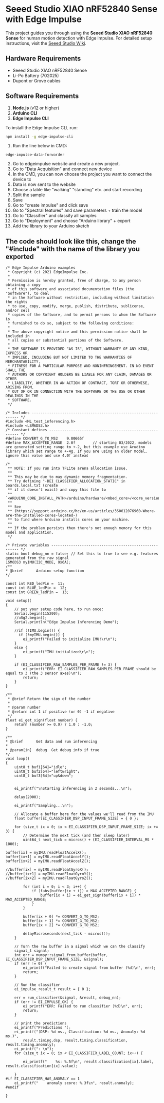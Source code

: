 # Seeed Studio XIAO nRF52840 Sense with Edge Impulse

This project guides you through using the **Seeed Studio XIAO nRF52840 Sense** for human motion detection with Edge Impulse. For detailed setup instructions, visit the [Seeed Studio Wiki](https://wiki.seeedstudio.com/XIAOEI/).

## Hardware Requirements

- Seeed Studio XIAO nRF52840 Sense
- Li-Po Battery (702025)
- Dupont or Grove cables

## Software Requirements

1. **Node.js** (v12 or higher)
2. **Arduino CLI**
3. **Edge Impulse CLI**

To install the Edge Impulse CLI, run:
```bash
npm install -g edge-impulse-cli
```

1. Run the line below in CMD:
```
edge-impulse-data-forwarder
```
2. Go to edgeimpulse website and create a new project.
3. Go to "Data Acquisition" and connect new device
4. In the CMD, you can now choose the project you want to connect the device to
5. Data is now sent to the website
6. Choose a lable like "walking" "standing" etc. and start recording
7. Split the sample
8. Save
9. Go to "create impulse" and click save
10. Go to "Spectral features" and save parameters + train the model
11. Go to "Classifier" and classify all samples
12. Go to "Deployment" and choose "Arduino library" + export
13. Add the library to your Arduino sketch
## The code should look like this, change the "#include" with the name of the library you exported
```
/* Edge Impulse Arduino examples
 * Copyright (c) 2021 EdgeImpulse Inc.
 *
 * Permission is hereby granted, free of charge, to any person obtaining a copy
 * of this software and associated documentation files (the "Software"), to deal
 * in the Software without restriction, including without limitation the rights
 * to use, copy, modify, merge, publish, distribute, sublicense, and/or sell
 * copies of the Software, and to permit persons to whom the Software is
 * furnished to do so, subject to the following conditions:
 *
 * The above copyright notice and this permission notice shall be included in
 * all copies or substantial portions of the Software.
 *
 * THE SOFTWARE IS PROVIDED "AS IS", WITHOUT WARRANTY OF ANY KIND, EXPRESS OR
 * IMPLIED, INCLUDING BUT NOT LIMITED TO THE WARRANTIES OF MERCHANTABILITY,
 * FITNESS FOR A PARTICULAR PURPOSE AND NONINFRINGEMENT. IN NO EVENT SHALL THE
 * AUTHORS OR COPYRIGHT HOLDERS BE LIABLE FOR ANY CLAIM, DAMAGES OR OTHER
 * LIABILITY, WHETHER IN AN ACTION OF CONTRACT, TORT OR OTHERWISE, ARISING FROM,
 * OUT OF OR IN CONNECTION WITH THE SOFTWARE OR THE USE OR OTHER DEALINGS IN THE
 * SOFTWARE.
 */

/* Includes ---------------------------------------------------------------- */
#include <ML_test_inferencing.h>
#include <LSM6DS3.h>
/* Constant defines -------------------------------------------------------- */
#define CONVERT_G_TO_MS2    9.80665f
#define MAX_ACCEPTED_RANGE  2.0f        // starting 03/2022, models are generated setting range to +-2, but this example use Arudino library which set range to +-4g. If you are using an older model, ignore this value and use 4.0f instead

/*
 ** NOTE: If you run into TFLite arena allocation issue.
 **
 ** This may be due to may dynamic memory fragmentation.
 ** Try defining "-DEI_CLASSIFIER_ALLOCATION_STATIC" in boards.local.txt (create
 ** if it doesn't exist) and copy this file to
 ** `<ARDUINO_CORE_INSTALL_PATH>/arduino/hardware/<mbed_core>/<core_version>/`.
 **
 ** See
 ** (https://support.arduino.cc/hc/en-us/articles/360012076960-Where-are-the-installed-cores-located-)
 ** to find where Arduino installs cores on your machine.
 **
 ** If the problem persists then there's not enough memory for this model and application.
 */

/* Private variables ------------------------------------------------------- */
static bool debug_nn = false; // Set this to true to see e.g. features generated from the raw signal
LSM6DS3 myIMU(I2C_MODE, 0x6A);
/**
* @brief      Arduino setup function
*/

const int RED_ledPin =  11;
const int BLUE_ledPin =  12;
const int GREEN_ledPin =  13; 

void setup()
{
    // put your setup code here, to run once:
    Serial.begin(115200);
    //u8g2.begin();
    Serial.println("Edge Impulse Inferencing Demo");

    //if (!IMU.begin()) {
      if (!myIMU.begin()) {
        ei_printf("Failed to initialize IMU!\r\n");
    }
    else {
        ei_printf("IMU initialized\r\n");
    }

    if (EI_CLASSIFIER_RAW_SAMPLES_PER_FRAME != 3) {
        ei_printf("ERR: EI_CLASSIFIER_RAW_SAMPLES_PER_FRAME should be equal to 3 (the 3 sensor axes)\n");
        return;
    }
}

/**
 * @brief Return the sign of the number
 * 
 * @param number 
 * @return int 1 if positive (or 0) -1 if negative
 */
float ei_get_sign(float number) {
    return (number >= 0.0) ? 1.0 : -1.0;
}

/**
* @brief      Get data and run inferencing
*
* @param[in]  debug  Get debug info if true
*/
void loop()
{
    uint8_t buf1[64]="idle";
    uint8_t buf2[64]="left&right";
    uint8_t buf3[64]="up&down";
    
  
    ei_printf("\nStarting inferencing in 2 seconds...\n");

    delay(2000);

    ei_printf("Sampling...\n");

    // Allocate a buffer here for the values we'll read from the IMU
    float buffer[EI_CLASSIFIER_DSP_INPUT_FRAME_SIZE] = { 0 };

    for (size_t ix = 0; ix < EI_CLASSIFIER_DSP_INPUT_FRAME_SIZE; ix += 3) {
        // Determine the next tick (and then sleep later)
        uint64_t next_tick = micros() + (EI_CLASSIFIER_INTERVAL_MS * 1000);

buffer[ix] = myIMU.readFloatAccelX();
buffer[ix+1] = myIMU.readFloatAccelY();
buffer[ix+2] = myIMU.readFloatAccelZ();

//buffer[ix] = myIMU.readFloatGyroX();
//buffer[ix+1] = myIMU.readFloatGyroY();
//buffer[ix+2] = myIMU.readFloatGyroZ();

        for (int i = 0; i < 3; i++) {
            if (fabs(buffer[ix + i]) > MAX_ACCEPTED_RANGE) {
                buffer[ix + i] = ei_get_sign(buffer[ix + i]) * MAX_ACCEPTED_RANGE;
            }
        }

        buffer[ix + 0] *= CONVERT_G_TO_MS2;
        buffer[ix + 1] *= CONVERT_G_TO_MS2;
        buffer[ix + 2] *= CONVERT_G_TO_MS2;

        delayMicroseconds(next_tick - micros());
    }

    // Turn the raw buffer in a signal which we can the classify
    signal_t signal;
    int err = numpy::signal_from_buffer(buffer, EI_CLASSIFIER_DSP_INPUT_FRAME_SIZE, &signal);
    if (err != 0) {
        ei_printf("Failed to create signal from buffer (%d)\n", err);
        return;
    }

    // Run the classifier
    ei_impulse_result_t result = { 0 };

    err = run_classifier(&signal, &result, debug_nn);
    if (err != EI_IMPULSE_OK) {
        ei_printf("ERR: Failed to run classifier (%d)\n", err);
        return;
    }

    // print the predictions
    ei_printf("Predictions ");
    ei_printf("(DSP: %d ms., Classification: %d ms., Anomaly: %d ms.)",
        result.timing.dsp, result.timing.classification, result.timing.anomaly);
    ei_printf(": \n");
    for (size_t ix = 0; ix < EI_CLASSIFIER_LABEL_COUNT; ix++) {

        ei_printf("    %s: %.5f\n", result.classification[ix].label, result.classification[ix].value);
        
    }
#if EI_CLASSIFIER_HAS_ANOMALY == 1
    ei_printf("    anomaly score: %.3f\n", result.anomaly);
#endif

}
```
